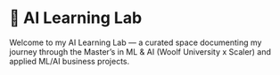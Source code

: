 # 🧠 AI Learning Lab

Welcome to my AI Learning Lab — a curated space documenting my journey through the Master’s in ML & AI (Woolf University x Scaler) and applied ML/AI business projects.
